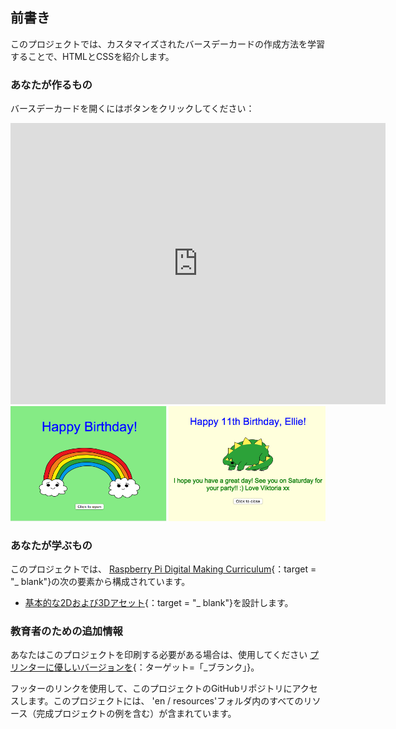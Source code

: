 ## 前書き

このプロジェクトでは、カスタマイズされたバースデーカードの作成方法を学習することで、HTMLとCSSを紹介します。

### あなたが作るもの

バースデーカードを開くにはボタンをクリックしてください：

<div class="trinket">
  <iframe src="https://trinket.io/embed/html/e996dc0380?outputOnly=true&start=result" width="600" height="450" frameborder="0" marginwidth="0" marginheight="0" allowfullscreen>
  </iframe>
  <img src="images/birthday-final.png">
</div>

### あなたが学ぶもの

このプロジェクトでは、 [Raspberry Pi Digital Making Curriculum](http://rpf.io/curriculum){：target = "_ blank"}の次の要素から構成されています。

+ [基本的な2Dおよび3Dアセット](https://www.raspberrypi.org/curriculum/design/creator){：target = "_ blank"}を設計します。

### 教育者のための追加情報

あなたはこのプロジェクトを印刷する必要がある場合は、使用してください [プリンターに優しいバージョンを](https://projects.raspberrypi.org/en/projects/happy-birthday/print){：ターゲット=「_ブランク」}。

フッターのリンクを使用して、このプロジェクトのGitHubリポジトリにアクセスします。このプロジェクトには、 'en / resources'フォルダ内のすべてのリソース（完成プロジェクトの例を含む）が含まれています。